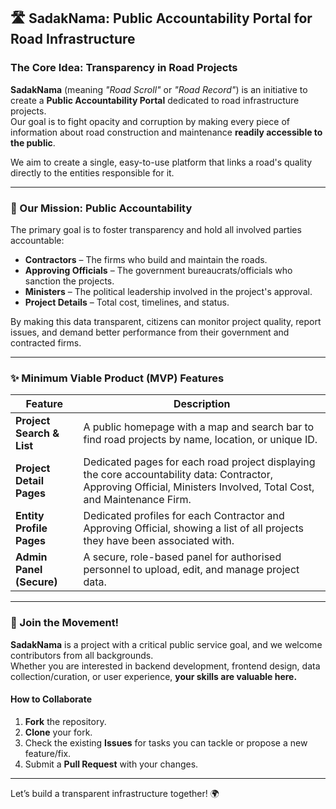 ## 🛣️ SadakNama: Public Accountability Portal for Road Infrastructure

### The Core Idea: Transparency in Road Projects

**SadakNama** (meaning *"Road Scroll"* or *"Road Record"*) is an initiative to create a **Public Accountability Portal** dedicated to road infrastructure projects.  
Our goal is to fight opacity and corruption by making every piece of information about road construction and maintenance **readily accessible to the public**.

We aim to create a single, easy-to-use platform that links a road's quality directly to the entities responsible for it.

---

### 🎯 Our Mission: Public Accountability

The primary goal is to foster transparency and hold all involved parties accountable:

- **Contractors** – The firms who build and maintain the roads.  
- **Approving Officials** – The government bureaucrats/officials who sanction the projects.  
- **Ministers** – The political leadership involved in the project's approval.  
- **Project Details** – Total cost, timelines, and status.

By making this data transparent, citizens can monitor project quality, report issues, and demand better performance from their government and contracted firms.

---

### ✨ Minimum Viable Product (MVP) Features

| **Feature** | **Description** |
|--------------|----------------|
| **Project Search & List** | A public homepage with a map and search bar to find road projects by name, location, or unique ID. |
| **Project Detail Pages** | Dedicated pages for each road project displaying the core accountability data: Contractor, Approving Official, Ministers Involved, Total Cost, and Maintenance Firm. |
| **Entity Profile Pages** | Dedicated profiles for each Contractor and Approving Official, showing a list of all projects they have been associated with. |
| **Admin Panel (Secure)** | A secure, role-based panel for authorised personnel to upload, edit, and manage project data. |

---

### 🤝 Join the Movement!

**SadakNama** is a project with a critical public service goal, and we welcome contributors from all backgrounds.  
Whether you are interested in backend development, frontend design, data collection/curation, or user experience, **your skills are valuable here.**

#### How to Collaborate

1. **Fork** the repository.  
2. **Clone** your fork.  
3. Check the existing **Issues** for tasks you can tackle or propose a new feature/fix.  
4. Submit a **Pull Request** with your changes.

---

Let’s build a transparent infrastructure together! 🌍
